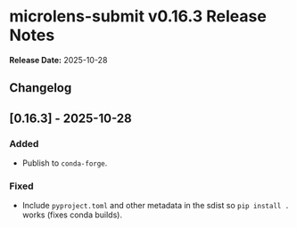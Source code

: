 # microlens-submit v0.16.3 Release Notes

**Release Date:** 2025-10-28

## Changelog

## [0.16.3] - 2025-10-28

### Added
-  Publish to `conda-forge`.

### Fixed
- Include `pyproject.toml` and other metadata in the sdist so `pip install .` works (fixes conda builds).
